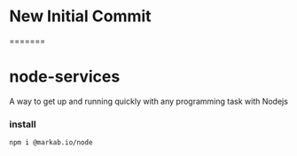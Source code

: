 # New Initial Commit
=======
# node-services
A way to get up and running quickly with any programming task with Nodejs

### install
```
npm i @markab.io/node
```
